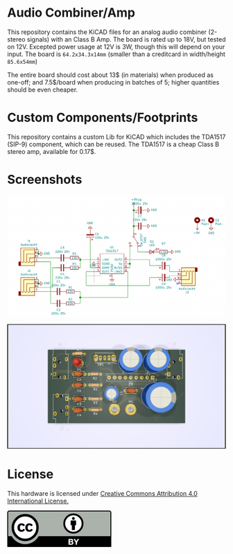 # Audio Combiner/Amp
This repository contains the KiCAD files for an analog audio combiner (2-stereo signals) with an Class B Amp.
The board is rated up to 18V, but tested on 12V. Excepted power usage at 12V is 3W, though this will depend on your input.
The board is `64.2x34.3x14mm` (smaller than a creditcard in width/height `85.6x54mm`)

The entire board should cost about 13$ (in materials) when produced as one-off; and 7.5$/board when producing in batches of 5; higher quantities should be even cheaper.

# Custom Components/Footprints
This repository contains a custom Lib for KiCAD which includes the TDA1517 (SIP-9) component, which can be reused.
The TDA1517 is a cheap Class B stereo amp, available for 0.17$.

# Screenshots
![AudioCombinerSchematic.png](AudioCombinerSchematic.png)

![AudioCombinerFront.png](AudioCombinerFront.png)

# License
This hardware is licensed under 
[Creative Commons Attribution 4.0 International License.](https://creativecommons.org/licenses/by/4.0/)


![by.svg](by.svg)

